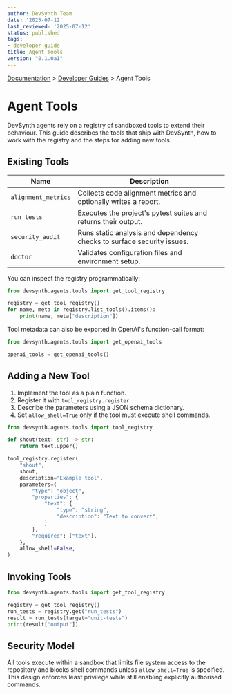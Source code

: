 ```yaml
---
author: DevSynth Team
date: '2025-07-12'
last_reviewed: '2025-07-12'
status: published
tags:
- developer-guide
title: Agent Tools
version: "0.1.0a1"
---
```


<div class="breadcrumbs">
<a href="../index.md">Documentation</a> &gt; <a href="index.md">Developer Guides</a> &gt; Agent Tools
</div>

# Agent Tools

DevSynth agents rely on a registry of sandboxed tools to extend their
behaviour. This guide describes the tools that ship with DevSynth, how to work
with the registry and the steps for adding new tools.

## Existing Tools

| Name | Description |
|------|-------------|
| `alignment_metrics` | Collects code alignment metrics and optionally writes a report. |
| `run_tests` | Executes the project's pytest suites and returns their output. |
| `security_audit` | Runs static analysis and dependency checks to surface security issues. |
| `doctor` | Validates configuration files and environment setup. |

You can inspect the registry programmatically:

```python
from devsynth.agents.tools import get_tool_registry

registry = get_tool_registry()
for name, meta in registry.list_tools().items():
    print(name, meta["description"])
```

Tool metadata can also be exported in OpenAI's function-call format:

```python
from devsynth.agents.tools import get_openai_tools

openai_tools = get_openai_tools()
```

## Adding a New Tool

1. Implement the tool as a plain function.
2. Register it with ``tool_registry.register``.
3. Describe the parameters using a JSON schema dictionary.
4. Set ``allow_shell=True`` only if the tool must execute shell commands.

```python
from devsynth.agents.tools import tool_registry

def shout(text: str) -> str:
    return text.upper()

tool_registry.register(
    "shout",
    shout,
    description="Example tool",
    parameters={
        "type": "object",
        "properties": {
            "text": {
                "type": "string",
                "description": "Text to convert",
            }
        },
        "required": ["text"],
    },
    allow_shell=False,
)
```

## Invoking Tools

```python
from devsynth.agents.tools import get_tool_registry

registry = get_tool_registry()
run_tests = registry.get("run_tests")
result = run_tests(target="unit-tests")
print(result["output"])
```

## Security Model

All tools execute within a sandbox that limits file system access to the
repository and blocks shell commands unless ``allow_shell=True`` is specified.
This design enforces least privilege while still enabling explicitly authorised
commands.
